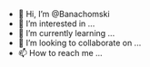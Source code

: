 - 👋 Hi, I’m @Banachomski
- 👀 I’m interested in ...
- 🌱 I’m currently learning ...
- 💞️ I’m looking to collaborate on ...
- 📫 How to reach me ...

<!---
Banachomski/Banachomski is a ✨ special ✨ repository because its `README.md` (this file) appears on your GitHub profile.
You can click the Preview link to take a look at your changes.
--->

